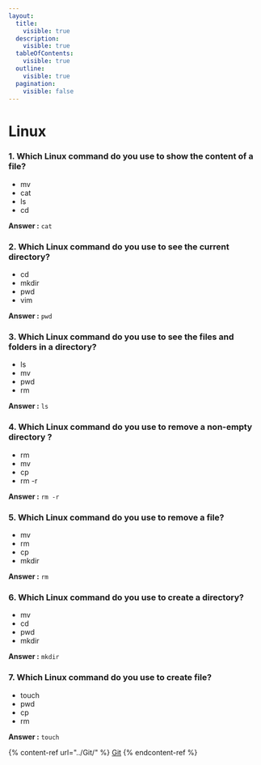 ```yaml
---
layout:
  title:
    visible: true
  description:
    visible: true
  tableOfContents:
    visible: true
  outline:
    visible: true
  pagination:
    visible: false
---
```


# Linux

### 1. Which Linux command do you use to show the content of a file?

* mv
* cat
* ls
* cd

**Answer :** `cat`

### 2. Which Linux command do you use to see the current directory?

* cd
* mkdir
* pwd
* vim

**Answer :** `pwd`

### 3. Which Linux command do you use to see the files and folders in a directory?

* ls
* mv
* pwd
* rm

**Answer :** `ls`

### 4. Which Linux command do you use to remove a non-empty directory ?

* rm
* mv
* cp
* rm -r

**Answer :** `rm -r`

### 5. Which Linux command do you use to remove a file?

* mv
* rm
* cp
* mkdir

**Answer :** `rm`

### 6. Which Linux command do you use to create a directory?

* mv
* cd
* pwd
* mkdir

**Answer :** `mkdir`

### 7. Which Linux command do you use to create file?

* touch
* pwd
* cp
* rm

**Answer :** `touch`

{% content-ref url="../Git/" %}
[Git](../Git/)
{% endcontent-ref %}
